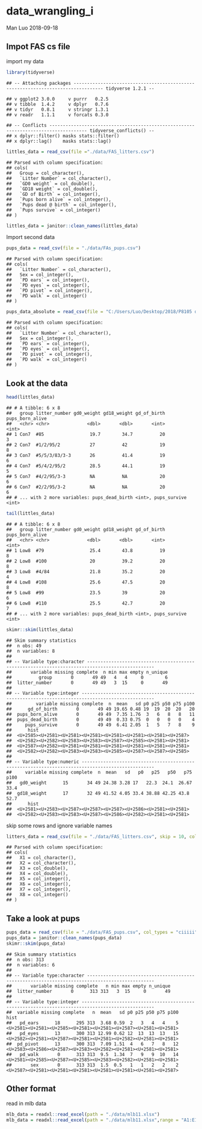 data\_wrangling\_i
================
Man Luo
2018-09-18

Impot FAS cs file
-----------------

import my data

``` r
library(tidyverse)
```

    ## -- Attaching packages --------------------------------------------------------------------------------- tidyverse 1.2.1 --

    ## v ggplot2 3.0.0     v purrr   0.2.5
    ## v tibble  1.4.2     v dplyr   0.7.6
    ## v tidyr   0.8.1     v stringr 1.3.1
    ## v readr   1.1.1     v forcats 0.3.0

    ## -- Conflicts ------------------------------------------------------------------------------------ tidyverse_conflicts() --
    ## x dplyr::filter() masks stats::filter()
    ## x dplyr::lag()    masks stats::lag()

``` r
littles_data = read_csv(file ="./data/FAS_litters.csv")
```

    ## Parsed with column specification:
    ## cols(
    ##   Group = col_character(),
    ##   `Litter Number` = col_character(),
    ##   `GD0 weight` = col_double(),
    ##   `GD18 weight` = col_double(),
    ##   `GD of Birth` = col_integer(),
    ##   `Pups born alive` = col_integer(),
    ##   `Pups dead @ birth` = col_integer(),
    ##   `Pups survive` = col_integer()
    ## )

``` r
littles_data = janitor::clean_names(littles_data)
```

Import second data

``` r
pups_data = read_csv(file = "./data/FAs_pups.csv")
```

    ## Parsed with column specification:
    ## cols(
    ##   `Litter Number` = col_character(),
    ##   Sex = col_integer(),
    ##   `PD ears` = col_integer(),
    ##   `PD eyes` = col_integer(),
    ##   `PD pivot` = col_integer(),
    ##   `PD walk` = col_integer()
    ## )

``` r
pups_data_absolute = read_csv(file = "C:/Users/Luo/Desktop/2018/P8105 ds/Project/Lec4 data_wrangling_i/data_wrangling_i/data/FAs_pups.csv")
```

    ## Parsed with column specification:
    ## cols(
    ##   `Litter Number` = col_character(),
    ##   Sex = col_integer(),
    ##   `PD ears` = col_integer(),
    ##   `PD eyes` = col_integer(),
    ##   `PD pivot` = col_integer(),
    ##   `PD walk` = col_integer()
    ## )

Look at the data
----------------

``` r
head(littles_data)
```

    ## # A tibble: 6 x 8
    ##   group litter_number gd0_weight gd18_weight gd_of_birth pups_born_alive
    ##   <chr> <chr>              <dbl>       <dbl>       <int>           <int>
    ## 1 Con7  #85                 19.7        34.7          20               3
    ## 2 Con7  #1/2/95/2           27          42            19               8
    ## 3 Con7  #5/5/3/83/3-3       26          41.4          19               6
    ## 4 Con7  #5/4/2/95/2         28.5        44.1          19               5
    ## 5 Con7  #4/2/95/3-3         NA          NA            20               6
    ## 6 Con7  #2/2/95/3-2         NA          NA            20               6
    ## # ... with 2 more variables: pups_dead_birth <int>, pups_survive <int>

``` r
tail(littles_data)
```

    ## # A tibble: 6 x 8
    ##   group litter_number gd0_weight gd18_weight gd_of_birth pups_born_alive
    ##   <chr> <chr>              <dbl>       <dbl>       <int>           <int>
    ## 1 Low8  #79                 25.4        43.8          19               8
    ## 2 Low8  #100                20          39.2          20               8
    ## 3 Low8  #4/84               21.8        35.2          20               4
    ## 4 Low8  #108                25.6        47.5          20               8
    ## 5 Low8  #99                 23.5        39            20               6
    ## 6 Low8  #110                25.5        42.7          20               7
    ## # ... with 2 more variables: pups_dead_birth <int>, pups_survive <int>

``` r
skimr::skim(littles_data)
```

    ## Skim summary statistics
    ##  n obs: 49 
    ##  n variables: 8 
    ## 
    ## -- Variable type:character -----------------------------------------------------------------------------------------------
    ##       variable missing complete  n min max empty n_unique
    ##          group       0       49 49   4   4     0        6
    ##  litter_number       0       49 49   3  15     0       49
    ## 
    ## -- Variable type:integer -------------------------------------------------------------------------------------------------
    ##         variable missing complete  n  mean   sd p0 p25 p50 p75 p100
    ##      gd_of_birth       0       49 49 19.65 0.48 19  19  20  20   20
    ##  pups_born_alive       0       49 49  7.35 1.76  3   6   8   8   11
    ##  pups_dead_birth       0       49 49  0.33 0.75  0   0   0   0    4
    ##     pups_survive       0       49 49  6.41 2.05  1   5   7   8    9
    ##      hist
    ##  <U+2585><U+2581><U+2581><U+2581><U+2581><U+2581><U+2581><U+2587>
    ##  <U+2582><U+2582><U+2583><U+2583><U+2587><U+2585><U+2581><U+2581>
    ##  <U+2587><U+2582><U+2581><U+2581><U+2581><U+2581><U+2581><U+2581>
    ##  <U+2582><U+2582><U+2583><U+2583><U+2585><U+2587><U+2587><U+2585>
    ## 
    ## -- Variable type:numeric -------------------------------------------------------------------------------------------------
    ##     variable missing complete  n  mean   sd   p0   p25   p50   p75 p100
    ##   gd0_weight      15       34 49 24.38 3.28 17   22.3  24.1  26.67 33.4
    ##  gd18_weight      17       32 49 41.52 4.05 33.4 38.88 42.25 43.8  52.7
    ##      hist
    ##  <U+2581><U+2583><U+2587><U+2587><U+2587><U+2586><U+2581><U+2581>
    ##  <U+2582><U+2583><U+2583><U+2587><U+2586><U+2582><U+2581><U+2581>

skip some rows and ignore variable names

``` r
litters_data = read_csv(file = "./data/FAS_litters.csv", skip = 10, col_names = FALSE)
```

    ## Parsed with column specification:
    ## cols(
    ##   X1 = col_character(),
    ##   X2 = col_character(),
    ##   X3 = col_double(),
    ##   X4 = col_double(),
    ##   X5 = col_integer(),
    ##   X6 = col_integer(),
    ##   X7 = col_integer(),
    ##   X8 = col_integer()
    ## )

Take a look at pups
-------------------

``` r
pups_data = read_csv(file = "./data/FAS_pups.csv", col_types = "ciiiii")
pups_data = janitor::clean_names(pups_data)
skimr::skim(pups_data)
```

    ## Skim summary statistics
    ##  n obs: 313 
    ##  n variables: 6 
    ## 
    ## -- Variable type:character -----------------------------------------------------------------------------------------------
    ##       variable missing complete   n min max empty n_unique
    ##  litter_number       0      313 313   3  15     0       49
    ## 
    ## -- Variable type:integer -------------------------------------------------------------------------------------------------
    ##  variable missing complete   n  mean   sd p0 p25 p50 p75 p100     hist
    ##   pd_ears      18      295 313  3.68 0.59  2   3   4   4    5 <U+2581><U+2581><U+2585><U+2581><U+2581><U+2587><U+2581><U+2581>
    ##   pd_eyes      13      300 313 12.99 0.62 12  13  13  13   15 <U+2582><U+2581><U+2587><U+2581><U+2581><U+2582><U+2581><U+2581>
    ##  pd_pivot      13      300 313  7.09 1.51  4   6   7   8   12 <U+2583><U+2586><U+2587><U+2583><U+2582><U+2581><U+2581><U+2581>
    ##   pd_walk       0      313 313  9.5  1.34  7   9   9  10   14 <U+2581><U+2585><U+2587><U+2585><U+2583><U+2582><U+2581><U+2581>
    ##       sex       0      313 313  1.5  0.5   1   1   2   2    2 <U+2587><U+2581><U+2581><U+2581><U+2581><U+2581><U+2581><U+2587>

Other format
------------

read in mlb data

``` r
mlb_data = readxl::read_excel(path = "./data/mlb11.xlsx")
mlb_data = readxl::read_excel(path = "./data/mlb11.xlsx",range = "A1:E11")
```
